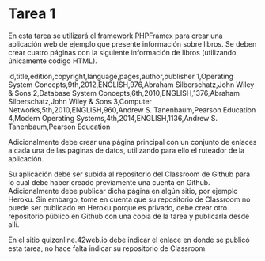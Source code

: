 # Tarea 1
 
En esta tarea se utilizará el framework PHPFramex para crear una aplicación web de ejemplo que presente información sobre libros. Se deben crear cuatro páginas con la siguiente información de libros (utilizando únicamente código HTML).

id,title,edition,copyright,language,pages,author,publisher
1,Operating System Concepts,9th,2012,ENGLISH,976,Abraham Silberschatz,John Wiley & Sons
2,Database System Concepts,6th,2010,ENGLISH,1376,Abraham Silberschatz,John Wiley & Sons
3,Computer Networks,5th,2010,ENGLISH,960,Andrew S. Tanenbaum,Pearson Education
4,Modern Operating Systems,4th,2014,ENGLISH,1136,Andrew S. Tanenbaum,Pearson Education

Adicionalmente debe crear una página principal con un conjunto de enlaces a cada una de las páginas de datos, utilizando para ello el ruteador de la aplicación. 

Su aplicación debe ser subida al repositorio del Classroom de Github para lo cual debe haber creado previamente una cuenta en Github. Adicionalmente debe publicar dicha página en algún sitio, por ejemplo Heroku. Sin embargo, tome en cuenta que su repositorio de Classroom no puede ser publicado en Heroku porque es privado, debe crear otro repositorio público en Github con una copia de la tarea y publicarla desde allí.

En el sitio quizonline.42web.io debe indicar el enlace en donde se publicó esta tarea, no hace falta indicar su repositorio de Classroom.
